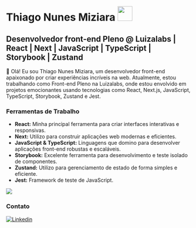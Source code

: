 


# Thiago Nunes Miziara <img src="https://github.com/TheDudeThatCode/TheDudeThatCode/raw/master/Assets/Developer.gif" width="40px" style="max-width:100%;">

## Desenvolvedor front-end Pleno @ Luizalabs | React | Next | JavaScript | TypeScript | Storybook | Zustand

👋 Olá! Eu sou Thiago Nunes Miziara, um desenvolvedor front-end apaixonado por criar experiências incríveis na web. Atualmente, estou trabalhando como Front-end Pleno na Luizalabs, onde estou envolvido em projetos emocionantes usando tecnologias como React, Next.js, JavaScript, TypeScript, Storybook, Zustand e Jest.

### Ferramentas de Trabalho

- **React:** Minha principal ferramenta para criar interfaces interativas e responsivas.
- **Next:** Utilizo para construir aplicações web modernas e eficientes.
- **JavaScript & TypeScript:** Linguagens que domino para desenvolver aplicações front-end robustas e escaláveis.
- **Storybook:** Excelente ferramenta para desenvolvimento e teste isolado de componentes.
- **Zustand:** Utilizo para gerenciamento de estado de forma simples e eficiente.
- **Jest:** Framework de teste de JavaScript.

<p >
  <a href="https://skillicons.dev">
    <img src="https://skillicons.dev/icons?i=vscode,bash,git,html,css,mui,tailwind,js,ts,react,vite,next,jest,nodejs,prisma,python,flask," />
  </a>
</p>
  
### Contato


[![Linkedin](https://img.shields.io/badge/-ThiagoMiziara-blue?style=flat-square&logo=Linkedin&logoColor=white&link=https://www.linkedin.com/in/thiago-nunes-miziara-92a85b6a/)](https://www.linkedin.com/in/thiago-nunes-miziara-92a85b6a/)









     

   

  
<!--
            ### Hi there 👋
**thiagonmiziara/thiagonmiziara** is a ✨ _special_ ✨ repository because its `README.md` (this file) appears on your GitHub profile.

Here are some ideas to get you started:

- 🔭 I’m currently working on ...
- 🌱 I’m currently learning ...
- 👯 I’m looking to collaborate on ...
- 🤔 I’m looking for help with ...
- 💬 Ask me about ...
- 📫 How to reach me: ...
- 😄 Pronouns: ...
- ⚡ Fun fact: ...
-->
